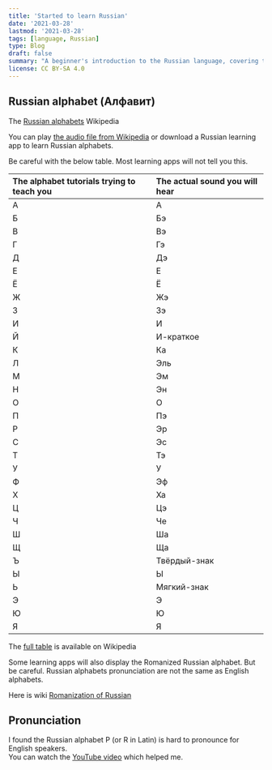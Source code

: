 ```yaml
---
title: 'Started to learn Russian'
date: '2021-03-28'
lastmod: '2021-03-28'
tags: [language, Russian]
type: Blog
draft: false
summary: "A beginner's introduction to the Russian language, covering the Cyrillic alphabet, basic pronunciation, and essential vocabulary for new learners interested in Russian language and culture."
license: CC BY-SA 4.0
---
```

## Russian alphabet (Алфавит)

The [Russian alphabets](https://en.wikipedia.org/wiki/Russian_alphabet) Wikipedia

You can play [the audio file from Wikipedia](https://en.wikipedia.org/wiki/File:Russian_alphabet.ogg) or download a Russian learning app to learn Russian alphabets.

Be careful with the below table. Most learning apps will not tell you this.

| The alphabet tutorials trying to teach you | The actual sound you will hear |
| :--- | :--- |
| А | А |
| Б | Бэ |
| В | Вэ |
| Г | Гэ |
| Д | Дэ |
| Е | Е |
| Ё | Ё |
| Ж | Жэ |
| З | Зэ |
| И | И |
| Й | И-краткое |
| К | Ка |
| Л | Эль |
| М | Эм |
| Н | Эн |
| О | О |
| П | Пэ |
| Р | Эр |
| С | Эс |
| Т | Тэ |
| У | У |
| Ф | Эф |
| Х | Ха |
| Ц | Цэ |
| Ч | Че |
| Ш | Ша |
| Щ | Ща |
| Ъ | Твёрдый-знак |
| Ы | Ы |
| Ь | Мягкий-знак |
| Э | Э |
| Ю | Ю |
| Я | Я |

The [full table](https://en.wikipedia.org/wiki/Russian_alphabet) is available on Wikipedia

Some learning apps will also display the Romanized Russian alphabet. But be careful. Russian alphabets pronunciation are not the same as English alphabets.

Here is wiki [Romanization of Russian](https://en.wikipedia.org/wiki/Romanization_of_Russian)

## Pronunciation

I found the Russian alphabet Р (or R in Latin) is hard to pronounce for English speakers.  
You can watch the [YouTube video](https://youtu.be/5F7NEsIsJ8s) which helped me.

